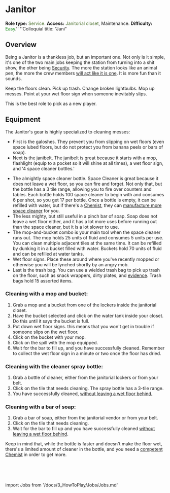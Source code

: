 # Janitor
**Role type:** <font color="#4e7331">Service</font>. **Access:** <font color="#4e7331">Janitorial closet</font>, Maintenance. **Difficulty:** <font color="Green">Easy</font>.'' ''Colloquial title: "Jani"


## Overview

Being a Janitor is a thankless job, but an important one. Not only is it simple, it's one of the two main jobs keeping the station from turning into a shit show, the other being [Security](Security.md). The more the station looks like an animal pen, the more the crew members [will act like it is one](Battle-royale.md). It is more fun than it sounds.

Keep the floors clean. Pick up trash.  Change broken lightbulbs. Mop up messes. Point at your wet floor sign when someone inevitably slips.

This is the best role to pick as a new player.

## Equipment

The Janitor's gear is highly specialized to cleaning messes:

- First is the galoshes. They prevent you from slipping on wet floors (even space lubed floors, but do not protect you from banana peels or bars of soap).
- Next is the janibelt. The janibelt is great because it starts with a mop, flashlight (equip to a pocket so it will shine at all times), a wet floor sign, and '4 space cleaner bottles.'

* The almightly space cleaner bottle. Space Cleaner is great because it does not leave a wet floor, so you can fire and forget. Not only that, but the bottle has a 3 tile range, allowing you to fire over counters and tables. Each bottle holds 100 space cleaner to begin with and consumes 6 per shot, so you get 17 per bottle. Once a bottle is empty, it can be refilled with water, but if there's a [Chemist](Chemist.md), they can [manufacture more space cleaner](Chemistry.md) for you.
* The less mighty, but still useful in a pinch bar of soap. Soap does not leave a wet floor either, and it has a lot more uses before running out than the space cleaner, but it is a lot slower to use.
* The mop-and-bucket combo is your main tool when the space cleaner runs out. The mop holds 25 units of fluid and consumes 5 units per use. You can clean multiple adjacent tiles at the same time. It can be refilled by dunking it in a bucket filled with water. Buckets hold 70 units of fluid and can be refilled at water tanks.
* Wet floor signs. Place these around where you've recently mopped or otherwise you will be lynched shortly by an angry mob.
* Last is the trash bag. You can use a wielded trash bag to pick up trash on the floor, such as snack wrappers, dirty plates, and [evidence](Traitor.md). Trash bags hold 15 assorted items.



### Cleaning with a mop and bucket:

1. Grab a mop and a bucket from one of the lockers inside the janitorial closet.
2. Have the bucket selected and click on the water tank inside your closet. Do this until it says the bucket is full.
4. Put down wet floor signs. this means that you won't get in trouble if someone slips on the wet floor.
5. Click on the bucket with your mop.
6. Click on the spill with the mop equipped.
7. Wait for the bar to fill up, and you have successfully cleaned. Remember to collect the wet floor sign in a minute or two once the floor has dried.



### Cleaning with the cleaner spray bottle:

1. Grab a bottle of cleaner, either from the janitorial lockers or from your belt.
2. Click on the tile that needs cleaning. The spray bottle has a 3-tile range.
4. You have successfully cleaned, <u>without leaving a wet floor behind.</u>



### Cleaning with a bar of soap:

1. Grab a bar of soap, either from the janitorial vendor or from your belt.
2. Click on the tile that needs cleaning.
3. Wait for the bar to fill up and you have successfully cleaned <u>without leaving a wet floor behind</u>.



Keep in mind that, while the bottle is faster and doesn't make the floor wet, there's a limited amount of cleaner in the bottle, and you need a [competent](So-close-to-impossible-that-it-might-as-well-not-even-exist.md) [Chemist](Chemist.md) in order to get more.

  <br/>
<br/>
<br/>

import Jobs from '/docs/3_HowToPlay/Jobs/Jobs.md'

<Jobs />
